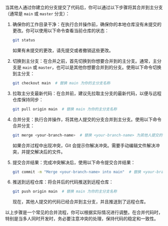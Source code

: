 当其他人通过你建立的分支提交了代码后，你可以通过以下步骤将其合并到主分支（通常是 `main` 或 `master` 分支）：

1. 确保你的工作目录干净：在执行合并操作前，确保你的本地仓库没有未提交的更改。你可以使用以下命令查看当前仓库的状态：

   ```bash
   git status
   ```

   如果有未提交的更改，请先提交或者撤销这些更改。

2. 切换到主分支：在合并之前，首先切换到你想要合并到的主分支。通常，主分支是 `main` 或 `master`，也可以是其他你想要合并到的分支。使用以下命令切换到主分支：

   ```bash
   git checkout main  # 替换 main 为你的主分支名称
   ```

3. 拉取主分支最新代码：在合并前，建议先拉取主分支的最新代码，以便与远程仓库保持同步：

   ```bash
   git pull origin main  # 替换 main 为你的主分支名称
   ```

4. 合并分支：执行合并操作，将其他人提交的分支合并到主分支。使用以下命令合并分支：

   ```bash
   git merge <your-branch-name>  # 替换 <your-branch-name> 为其他人提交的分支名称
   ```

   如果合并过程中出现冲突，Git 会提示你解决冲突。需要手动编辑文件解决冲突，并提交解决后的文件。

5. 提交合并结果：完成冲突解决后，使用以下命令提交合并结果：

   ```bash
   git commit -m "Merge <your-branch-name> into main"  # 替换 <your-branch-name> 为其他人提交的分支名称
   ```

6. 推送到远程仓库：将合并后的代码推送到远程仓库：

   ```bash
   git push origin main  # 替换 main 为你的主分支名称
   ```

   现在，其他人提交的代码已经合并到主分支，并且推送到了远程仓库。

以上步骤是一个常见的合并流程，你可以根据实际情况进行调整。在合并代码时，特别是当多人同时开发时，务必要注意冲突的处理，保持代码的稳定和一致性。